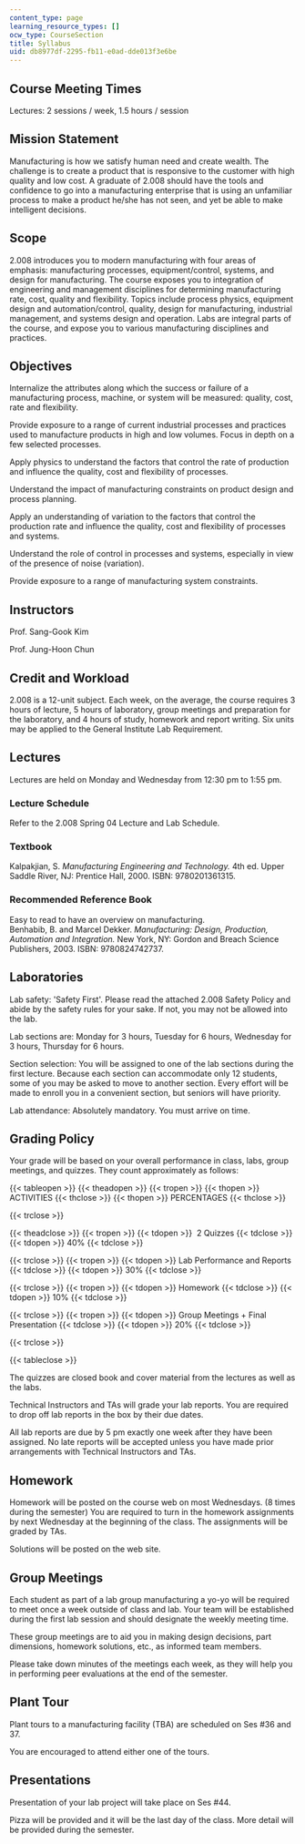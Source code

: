 ```yaml
---
content_type: page
learning_resource_types: []
ocw_type: CourseSection
title: Syllabus
uid: db8977df-2295-fb11-e0ad-dde013f3e6be
---
```


Course Meeting Times
--------------------

Lectures: 2 sessions / week, 1.5 hours / session

Mission Statement
-----------------

Manufacturing is how we satisfy human need and create wealth. The challenge is to create a product that is responsive to the customer with high quality and low cost. A graduate of 2.008 should have the tools and confidence to go into a manufacturing enterprise that is using an unfamiliar process to make a product he/she has not seen, and yet be able to make intelligent decisions.

Scope
-----

2.008 introduces you to modern manufacturing with four areas of emphasis: manufacturing processes, equipment/control, systems, and design for manufacturing. The course exposes you to integration of engineering and management disciplines for determining manufacturing rate, cost, quality and flexibility. Topics include process physics, equipment design and automation/control, quality, design for manufacturing, industrial management, and systems design and operation. Labs are integral parts of the course, and expose you to various manufacturing disciplines and practices.

Objectives
----------

Internalize the attributes along which the success or failure of a manufacturing process, machine, or system will be measured: quality, cost, rate and flexibility.

Provide exposure to a range of current industrial processes and practices used to manufacture products in high and low volumes. Focus in depth on a few selected processes.

Apply physics to understand the factors that control the rate of production and influence the quality, cost and flexibility of processes.

Understand the impact of manufacturing constraints on product design and process planning.

Apply an understanding of variation to the factors that control the production rate and influence the quality, cost and flexibility of processes and systems.

Understand the role of control in processes and systems, especially in view of the presence of noise (variation).

Provide exposure to a range of manufacturing system constraints.

Instructors
-----------

Prof. Sang-Gook Kim

Prof. Jung-Hoon Chun

Credit and Workload
-------------------

2.008 is a 12-unit subject. Each week, on the average, the course requires 3 hours of lecture, 5 hours of laboratory, group meetings and preparation for the laboratory, and 4 hours of study, homework and report writing. Six units may be applied to the General Institute Lab Requirement.

Lectures
--------

Lectures are held on Monday and Wednesday from 12:30 pm to 1:55 pm.

### Lecture Schedule

Refer to the 2.008 Spring 04 Lecture and Lab Schedule.

### Textbook

Kalpakjian, S. _Manufacturing Engineering and Technology._ 4th ed. Upper Saddle River, NJ: Prentice Hall, 2000. ISBN: 9780201361315.

### Recommended Reference Book

Easy to read to have an overview on manufacturing.  
Benhabib, B. and Marcel Dekker. _Manufacturing: Design, Production, Automation and Integration._ New York, NY: Gordon and Breach Science Publishers, 2003. ISBN: 9780824742737.

Laboratories
------------

Lab safety: 'Safety First'. Please read the attached 2.008 Safety Policy and abide by the safety rules for your sake. If not, you may not be allowed into the lab.

Lab sections are: Monday for 3 hours, Tuesday for 6 hours, Wednesday for 3 hours, Thursday for 6 hours.

Section selection: You will be assigned to one of the lab sections during the first lecture. Because each section can accommodate only 12 students, some of you may be asked to move to another section. Every effort will be made to enroll you in a convenient section, but seniors will have priority.

Lab attendance: Absolutely mandatory. You must arrive on time.

Grading Policy
--------------

Your grade will be based on your overall performance in class, labs, group meetings, and quizzes. They count approximately as follows:

{{< tableopen >}}
{{< theadopen >}}
{{< tropen >}}
{{< thopen >}}
ACTIVITIES
{{< thclose >}}
{{< thopen >}}
PERCENTAGES
{{< thclose >}}

{{< trclose >}}

{{< theadclose >}}
{{< tropen >}}
{{< tdopen >}}
 2 Quizzes
{{< tdclose >}}
{{< tdopen >}}
40%
{{< tdclose >}}

{{< trclose >}}
{{< tropen >}}
{{< tdopen >}}
Lab Performance and Reports
{{< tdclose >}}
{{< tdopen >}}
30%
{{< tdclose >}}

{{< trclose >}}
{{< tropen >}}
{{< tdopen >}}
Homework
{{< tdclose >}}
{{< tdopen >}}
10%
{{< tdclose >}}

{{< trclose >}}
{{< tropen >}}
{{< tdopen >}}
Group Meetings + Final Presentation
{{< tdclose >}}
{{< tdopen >}}
20%
{{< tdclose >}}

{{< trclose >}}

{{< tableclose >}}

The quizzes are closed book and cover material from the lectures as well as the labs.

Technical Instructors and TAs will grade your lab reports. You are required to drop off lab reports in the box by their due dates.

All lab reports are due by 5 pm exactly one week after they have been assigned. No late reports will be accepted unless you have made prior arrangements with Technical Instructors and TAs.

Homework
--------

Homework will be posted on the course web on most Wednesdays. (8 times during the semester) You are required to turn in the homework assignments by next Wednesday at the beginning of the class. The assignments will be graded by TAs.

Solutions will be posted on the web site.

Group Meetings
--------------

Each student as part of a lab group manufacturing a yo-yo will be required to meet once a week outside of class and lab. Your team will be established during the first lab session and should designate the weekly meeting time.

These group meetings are to aid you in making design decisions, part dimensions, homework solutions, etc., as informed team members.

Please take down minutes of the meetings each week, as they will help you in performing peer evaluations at the end of the semester.

Plant Tour
----------

Plant tours to a manufacturing facility (TBA) are scheduled on Ses #36 and 37.

You are encouraged to attend either one of the tours.

Presentations
-------------

Presentation of your lab project will take place on Ses #44.

Pizza will be provided and it will be the last day of the class. More detail will be provided during the semester.
